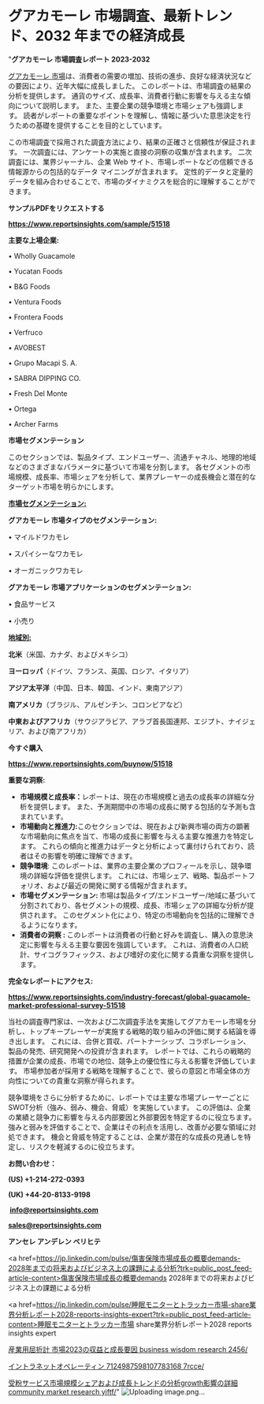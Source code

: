 # グアカモーレ 市場調査、最新トレンド、2032 年までの経済成長

"<strong>グアカモーレ 市場調査レポート 2023-2032</strong>

<a href=https://www.reportsinsights.com/sample/51518>グアカモーレ 市場</a>は、消費者の需要の増加、技術の進歩、良好な経済状況などの要因により、近年大幅に成長しました。 このレポートは、市場調査の結果の分析を提供します。 通貨のサイズ、成長率、消費者行動に影響を与える主な傾向について説明します。 また、主要企業の競争環境と市場シェアも強調します。 読者がレポートの重要なポイントを理解し、情報に基づいた意思決定を行うための基礎を提供することを目的としています。

この市場調査で採用された調査方法により、結果の正確さと信頼性が保証されます。 一次調査には、アンケートの実施と直接の洞察の収集が含まれます。 二次調査には、業界ジャーナル、企業 Web サイト、市場レポートなどの信頼できる情報源からの包括的なデータ マイニングが含まれます。 定性的データと定量的データを組み合わせることで、市場のダイナミクスを総合的に理解することができます。

<strong><b>サンプルPDFをリクエストする</b></strong>

<a href=https://www.reportsinsights.com/sample/51518><strong><u>https://www.reportsinsights.com/sample/51518</u></strong></a>

<strong>主要な上場企業:</strong>

• Wholly Guacamole

• Yucatan Foods

• B&G Foods

• Ventura Foods

• Frontera Foods

• Verfruco

• AVOBEST

• Grupo Macapi S. A.

• SABRA DIPPING CO.

• Fresh Del Monte

• Ortega

• Archer Farms

<strong>市場セグメンテーション</strong>

このセクションでは、製品タイプ、エンドユーザー、流通チャネル、地理的地域などのさまざまなパラメータに基づいて市場を分割します。 各セグメントの市場規模、成長率、市場シェアを分析して、業界プレーヤーの成長機会と潜在的なターゲット市場を明らかにします。

<strong><u>市場セグメンテーション</u></strong><strong><u>:</u></strong>

<strong>グアカモーレ 市場タイプのセグメンテーション:</strong>

• マイルドワカモレ

• スパイシーなワカモレ

• オーガニックワカモレ

<strong>グアカモーレ 市場アプリケーションのセグメンテーション:</strong>

• 食品サービス

• 小売り

<strong><u>地域別</u></strong><strong><u>:</u></strong>

<strong>北米</strong>（米国、カナダ、およびメキシコ）

<strong>ヨーロッパ</strong>（ドイツ、フランス、英国、ロシア、イタリア）

<strong>アジア太平洋</strong>（中国、日本、韓国、インド、東南アジア）

<strong>南アメリカ</strong>（ブラジル、アルゼンチン、コロンビアなど）

<strong>中東およびアフリカ</strong>（サウジアラビア、アラブ首長国連邦、エジプト、ナイジェリア、および南アフリカ）

<strong>今すぐ購入</strong>

<a href=https://www.reportsinsights.com/buynow/51518><strong><u>https://www.reportsinsights.com/buynow/51518</u></strong></a>

<strong>重要な洞察:</strong>
<ul>
  <li><strong>市場規模と成長率：</strong>レポートは、現在の市場規模と過去の成長率の詳細な分析を提供します。 また、予測期間中の市場の成長に関する包括的な予測も含まれています。</li>
  <li><strong>市場動向と推進力:</strong>このセクションでは、現在および新興市場の両方の顕著な市場動向に焦点を当て、市場の成長に影響を与える主要な推進力を特定します。 これらの傾向と推進力はデータと分析によって裏付けられており、読者はその影響を明確に理解できます。</li>
  <li><strong>競争環境</strong>: このレポートは、業界の主要企業のプロフィールを示し、競争環境の詳細な評価を提供します。 これには、市場シェア、戦略、製品ポートフォリオ、および最近の開発に関する情報が含まれます。</li>
  <li><strong>市場セグメンテーション: </strong>市場は製品タイプ/エンドユーザー/地域に基づいて分割されており、各セグメントの規模、成長、市場シェアの詳細な分析が提供されます。 このセグメント化により、特定の市場動向を包括的に理解できるようになります。</li>
  <li><strong>消費者の洞察 : </strong>このレポートは消費者の行動と好みを調査し、購入の意思決定に影響を与える主要な要因を強調しています。 これは、消費者の人口統計、サイコグラフィックス、および嗜好の変化に関する貴重な洞察を提供します。</li>
</ul>
<strong>完全なレポートにアクセス:</strong>

<a href=https://www.reportsinsights.com/industry-forecast/global-guacamole-market-professional-survey-51518><strong><u><b>https://www.reportsinsights.com/industry-forecast/global-guacamole-market-professional-survey-51518</b></u></strong></a>

当社の調査専門家は、一次および二次調査手法を実施してグアカモーレ市場を分析し、トップキープレーヤーが実施する戦略的取り組みの評価に関する結論を導き出します。 これには、合併と買収、パートナーシップ、コラボレーション、製品の発売、研究開発への投資が含まれます。 レポートでは、これらの戦略的措置が企業の成長、市場での地位、競争上の優位性に与える影響を評価しています。 市場参加者が採用する戦略を理解することで、彼らの意図と市場全体の方向性についての貴重な洞察が得られます。

競争環境をさらに分析するために、レポートでは主要な市場プレーヤーごとにSWOT分析（強み、弱み、機会、脅威）を実施しています。 この評価は、企業の業績と競争力に影響を与える内部要因と外部要因を特定するのに役立ちます。 強みと弱みを評価することで、企業はその利点を活用し、改善が必要な領域に対処できます。 機会と脅威を特定することは、企業が潜在的な成長の見通しを特定し、リスクを軽減するのに役立ちます。

<strong>お問い合わせ：</strong>

<strong>(US) +1-214-272-0393</strong>

<strong>(UK) +44-20-8133-9198</strong>

<strong> </strong><a href=info@reportsinsights.com><strong><u>info@reportsinsights.com</u></strong></a>

<a href=sales@reportsinsights.com><strong><u>sales@reportsinsights.com</u></strong></a>

<strong>アンセレ アンデレン ベリヒテ</strong>

<a href=https://jp.linkedin.com/pulse/傷害保険市場成長の概要demands-2028年までの将来およびビジネス上の課題による分析?trk=public_post_feed-article-content>傷害保険市場成長の概要demands 2028年までの将来およびビジネス上の課題による分析</a>

<a href=https://jp.linkedin.com/pulse/睡眠モニターとトラッカー市場-share業界分析レポート2028-reports-insights-expert?trk=public_post_feed-article-content>睡眠モニターとトラッカー市場 share業界分析レポート2028 reports insights expert</a>

<a href=https://www.linkedin.com/pulse/産業用屈折計-市場2023の収益と成長要因-business-wisdom-research-2456/>産業用屈折計 市場2023の収益と成長要因 business wisdom research 2456/</a>

<a href=https://www.linkedin.com/pulse/イントラネットオペレーティン-7124987598107783168-7rcce/>イントラネットオペレーティン 7124987598107783168 7rcce/</a>

<a href=https://www.linkedin.com/pulse/受粉サービス市場規模シェアおよび成長トレンドの分析growth影響の詳細-community-market-research-yiftf/>受粉サービス市場規模シェアおよび成長トレンドの分析growth影響の詳細 community market research yiftf/</a>"
![Uploading image.png…]()
